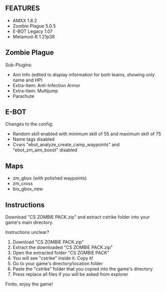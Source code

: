 FEATURES
-
- AMXX 1.8.2
- Zombie Plague 5.0.5
- E-BOT Legacy 1.07
- Metamod-R 1.21p38

Zombie Plague
-
Sub-Plugins:
- Aim Info (edited to display information for both teams, showing only name and HP)
- Extra-Item: Anti-Infection Armor 
- Extra-Item: Multijump
- Parachute

E-BOT
-
Changes to the config:
- Random skill enabled with minimum skill of 55 and maximum skill of 75
- Name tags disabled
- Cvars "ebot_analyze_create_camp_waypoints" and "ebot_zm_aim_boost" disabled

Maps
-
- zm_gbox (with polished waypoints)
- zm_cross
- bio_gbox_new

Instructions
-
Download "CS ZOMBIE PACK.zip" and extract cstrike folder into your game's main directory.

Instructions unclear?
1. Download "CS ZOMBIE PACK.zip"
2. Extract the downloaded "CS ZOMBIE PACK.zip"
3. Open the extracted folder "CS ZOMBIE PACK"
4. You will see "cstrike" inside it. Copy it!
5. Go to your game's directory/location folder
6. Paste the "cstrike" folder that you copied into the game's directory
7. Press replace all files if you will be asked from explorer

Finito, enjoy the game!

